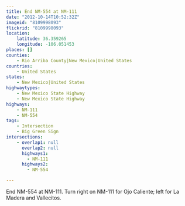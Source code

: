 ```yaml
---
title: End NM-554 at NM-111
date: "2012-10-14T10:52:32Z"
imageid: "8109998093"
flickrid: "8109998093"
location:
    latitude: 36.359265
    longitude: -106.051453
places: []
counties:
    - Rio Arriba County|New Mexico|United States
countries:
    - United States
states:
    - New Mexico|United States
highwaytypes:
    - New Mexico State Highway
    - New Mexico State Highway
highways:
    - NM-111
    - NM-554
tags:
    - Intersection
    - Big Green Sign
intersections:
    - overlap1: null
      overlap2: null
      highways1:
        - NM-111
      highways2:
        - NM-554

---
```

End NM-554 at NM-111.  Turn right on NM-111 for Ojo Caliente; left for La Madera and Vallecitos.
